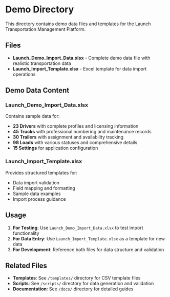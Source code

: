 # Demo Directory

This directory contains demo data files and templates for the Launch Transportation Management Platform.

## Files

- **Launch_Demo_Import_Data.xlsx** - Complete demo data file with realistic transportation data
- **Launch_Import_Template.xlsx** - Excel template for data import operations

## Demo Data Content

### Launch_Demo_Import_Data.xlsx
Contains sample data for:
- **23 Drivers** with complete profiles and licensing information
- **45 Trucks** with professional numbering and maintenance records
- **30 Trailers** with assignment and availability tracking
- **98 Loads** with various statuses and comprehensive details
- **15 Settings** for application configuration

### Launch_Import_Template.xlsx
Provides structured templates for:
- Data import validation
- Field mapping and formatting
- Sample data examples
- Import process guidance

## Usage

1. **For Testing**: Use `Launch_Demo_Import_Data.xlsx` to test import functionality
2. **For Data Entry**: Use `Launch_Import_Template.xlsx` as a template for new data
3. **For Development**: Reference both files for data structure and validation

## Related Files

- **Templates**: See `/templates/` directory for CSV template files
- **Scripts**: See `/scripts/` directory for data generation and validation
- **Documentation**: See `/docs/` directory for detailed guides
